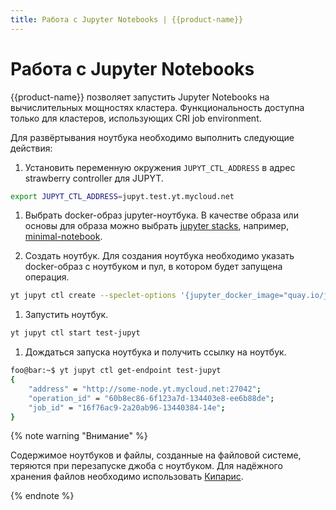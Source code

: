 ```yaml
---
title: Работа с Jupyter Notebooks | {{product-name}}
---
```


# Работа с Jupyter Notebooks

{{product-name}} позволяет запустить Jupyter Notebooks на вычислительных мощностях кластера. Функциональность доступна только для кластеров, использующих CRI job environment.

Для развёртывания ноутбука необходимо выполнить следующие действия:

1. Установить переменную окружения `JUPYT_CTL_ADDRESS` в адрес strawberry controller для JUPYT.
```bash
export JUPYT_CTL_ADDRESS=jupyt.test.yt.mycloud.net
```

1. Выбрать docker-образ jupyter-ноутбука. В качестве образа или основы для образа можно выбрать [jupyter stacks](https://jupyter-docker-stacks.readthedocs.io/en/latest/), например, [minimal-notebook](https://quay.io/jupyter/minimal-notebook).

1. Создать ноутбук. Для создания ноутбука необходимо указать docker-образ с ноутбуком и пул, в котором будет запущена операция.
```bash
yt jupyt ctl create --speclet-options '{jupyter_docker_image="quay.io/jupyter/minimal-notebook"; pool=my-pool}' test-jupyt
```

1. Запустить ноутбук.
```bash
yt jupyt ctl start test-jupyt
```

1. Дождаться запуска ноутбука и получить ссылку на ноутбук.
```bash
foo@bar:~$ yt jupyt ctl get-endpoint test-jupyt
{
    "address" = "http://some-node.yt.mycloud.net:27042";
    "operation_id" = "60b8ec86-6f123a7d-134403e8-ee6b88de";
    "job_id" = "16f76ac9-2a20ab96-13440384-14e";
}
```

{% note warning "Внимание" %}

Содержимое ноутбуков и файлы, созданные на файловой системе, теряются при перезапуске джоба с ноутбуком. Для надёжного хранения файлов необходимо использовать [Кипарис](../../user-guide/storage/cypress.md).

{% endnote %}
